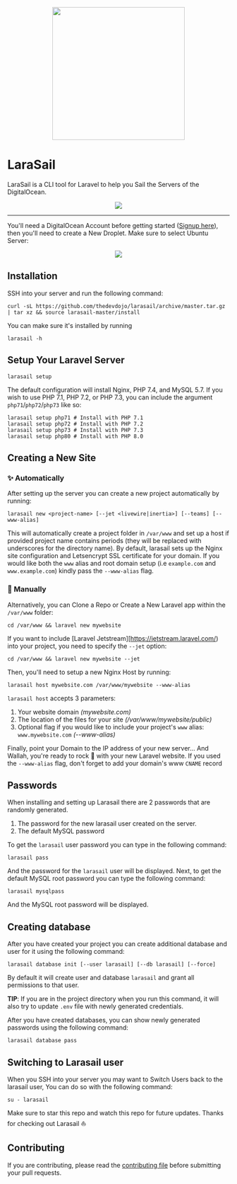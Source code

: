 <p align="center"><img src="https://s3.amazonaws.com/larasail/logo.svg" width="300"></p>

# LaraSail

LaraSail is a CLI tool for Laravel to help you Sail the Servers of the DigitalOcean.

<p align="center"><img src="https://s3.amazonaws.com/larasail/larasail-command.png"></p>

---

You'll need a DigitalOcean Account before getting started ([Signup here](https://m.do.co/c/6e2fb7e2925f)), then you'll need to create a New Droplet. Make sure to select Ubuntu Server:

<p align="center"><img src="https://s3.amazonaws.com/larasail/ubuntu-server.png"></p>

## Installation

SSH into your server and run the following command:

```
curl -sL https://github.com/thedevdojo/larasail/archive/master.tar.gz | tar xz && source larasail-master/install
```

You can make sure it's installed by running

```
larasail -h
```

## Setup Your Laravel Server

```
larasail setup
```

The default configuration will install Nginx, PHP 7.4, and MySQL 5.7. If you wish to use PHP 7.1, PHP 7.2, or PHP 7.3, you can include the argument `php71`/`php72`/`php73` like so:

```
larasail setup php71 # Install with PHP 7.1
larasail setup php72 # Install with PHP 7.2
larasail setup php73 # Install with PHP 7.3
larasail setup php80 # Install with PHP 8.0
```

## Creating a New Site

### :sparkles: Automatically

After setting up the server you can create a new project automatically by running:

```
larasail new <project-name> [--jet <livewire|inertia>] [--teams] [--www-alias]
```

This will automatically create a project folder in `/var/www` and set up a host if provided project name contains periods (they will be replaced with underscores for the directory name).
By default, larasail sets up the Nginx site configuration and Letsencrypt SSL certificate for your domain. If you would like both the `www` alias and root domain setup (i.e `example.com` and `www.example.com`) kindly pass the `--www-alias` flag.

### :construction: Manually

Alternatively, you can Clone a Repo or Create a New Laravel app within the `/var/www` folder:

```
cd /var/www && laravel new mywebsite
```

If you want to include [Laravel Jetstream][https://jetstream.laravel.com/) into your project, you need to specify the `--jet` option:

```
cd /var/www && laravel new mywebsite --jet
```

Then, you'll need to setup a new Nginx Host by running:

```
larasail host mywebsite.com /var/www/mywebsite --www-alias
```

`larasail host` accepts 3 parameters:

1. Your website domain *(mywebsite.com)*
2. The location of the files for your site *(/var/www/mywebsite/public)*
3. Optional flag if you would like to include your project's `www` alias: `www.mywebsite.com` *(--www-alias)*

Finally, point your Domain to the IP address of your new server... And Wallah, you're ready to rock 🤘 with your new Laravel website.
If you used the `--www-alias` flag, don't forget to add your domain's www `CNAME` record

## Passwords

When installing and setting up Larasail there are 2 passwords that are randomly generated.

1. The password for the new larasail user created on the server.
2. The default MySQL password

To get the `larasail` user password you can type in the following command:

```
larasail pass
```

And the password for the `larasail` user will be displayed. Next, to get the default MySQL root password you can type the following command:

```
larasail mysqlpass
```

And the MySQL root password will be displayed.

## Creating database

After you have created your project you can create additional database and user for it using the following command:

```
larasail database init [--user larasail] [--db larasail] [--force]
```

By default it will create user and database `larasail` and grant all permissions to that user.

**TIP**: If you are in the project directory when you run this command, it will also try to update `.env` file
with newly generated credentials.

After you have created databases, you can show newly generated passwords using the following command:

```
larasail database pass
```

## Switching to Larasail user

When you SSH into your server you may want to Switch Users back to the larasail user, You can do so with the following command:

```
su - larasail
```

Make sure to star this repo and watch this repo for future updates. Thanks for checking out Larasail ⛵

## Contributing

If you are contributing, please read the [contributing file](CONTRIBUTING.md) before submitting your pull requests.
